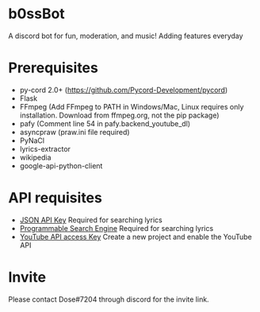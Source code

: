 # b0ssBot
A discord bot for fun, moderation, and music! Adding features everyday

# Prerequisites
+ py-cord 2.0+ (https://github.com/Pycord-Development/pycord)
+ Flask
+ FFmpeg (Add FFmpeg to PATH in Windows/Mac, Linux requires only installation. Download from ffmpeg.org, not the pip package)
+ pafy (Comment line 54 in pafy.backend_youtube_dl)
+ asyncpraw (praw.ini file required)
+ PyNaCl
+ lyrics-extractor
+ wikipedia
+ google-api-python-client

# API requisites
+ [JSON API Key](https://developers.google.com/custom-search/v1/overview) Required for searching lyrics
+ [Programmable Search Engine](https://cse.google.com/cse/create/new) Required for searching lyrics
+ [YouTube API access Key](https://console.developers.google.com) Create a new project and enable the YouTube API

# Invite
Please contact Dose#7204 through discord for the invite link.
